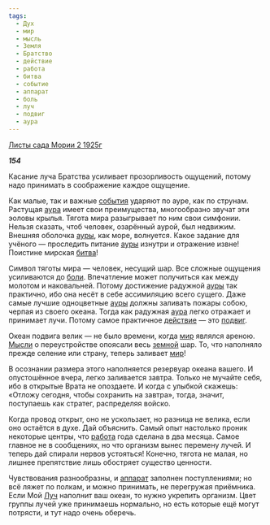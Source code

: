 ```yaml
---
tags:
  - Дух
  - мир
  - мысль
  - Земля
  - Братство
  - действие
  - работа
  - битва
  - событие
  - аппарат
  - боль
  - луч
  - подвиг
  - аура
---
```

[Листы сада Мории 2 1925г](https://127.0.0.1:4002/agni/1925)

___154___

Касание луча Братства усиливает прозорливость ощущений, потому надо принимать в соображение каждое ощущение.   

Как малые, так и важные [события](../../../tags/#событие) ударяют по ауре, как по струнам. Растущая [аура](../../../tags/#аура) имеет свои преимущества, многообразно звучат эти эоловы крылья. Тягота мира разыгрывает по ним свои симфонии. Нельзя сказать, чтоб человек, озарённый аурой, был недвижим. Внешняя оболочка [ауры](../../../tags/#аура), как море, волнуется. Какое задание для учёного — проследить питание [ауры](../../../tags/#аура) изнутри и отражение извне! Поистине мирская [битва](../../../tags/#битва)!   

Символ тяготы мира — человек, несущий шар. Все сложные ощущения усиливаются до [боли](../../../tags/#боль). Впечатление может получиться как между молотом и наковальней. Потому достижение радужной [ауры](../../../tags/#аура) так практично, ибо она несёт в себе ассимиляцию всего сущего. Даже самые лучшие одноцветные [ауры](../../../tags/#аура) должны заливать пожары собою, черпая из своего океана. Тогда как радужная [аура](../../../tags/#аура) легко отражает и принимает лучи. Потому самое практичное [действие](../../../tags/#действие) — это [подвиг](../../../tags/#подвиг).   

Океан подвига велик — не было времени, когда [мир](../../../tags/#мир) являлся ареною. [Мысли](../../../tags/#мысль) о переустройстве опоясали весь [земной](../../../tags/#Земля) шар. То, что наполняло прежде селение или страну, теперь заливает [мир](../../../tags/#мир)!   

В осознании размера этого наполняется резервуар океана вашего. И опустошённое вчера, легко заливается завтра. Только не мучайте себя, ибо в открытые Врата не опоздаете. И когда с улыбкой скажешь: «Отложу сегодня, чтобы сохранить на завтра», тогда, значит, поступаешь как стратег, распределяя войско.   

Когда провод открыт, оно не ускользает, но разница не велика, если оно остаётся в духе. Дай объяснить. Самый опыт настолько проник некоторые центры, что [работа](../../../tags/#работа) года сделана в два месяца. Самое главное не в сообщениях, но что организм вынес перемену лучей. И теперь дай спирали нервов устояться! Конечно, тягота не малая, но лишнее препятствие лишь обостряет существо ценности.   

Чувствования разнообразны, и [аппарат](../../../tags/#аппарат) заполнен поступлениями; но всё ляжет по полкам, и можно принимать, не перегружая приёмника. Если Мой [Луч](../../../tags/#луч) наполнит ваш океан, то нужно укрепить организм. Цвет группы лучей уже принимаешь нормально, но есть которые ещё могут потрясти, и тут надо очень оберечь.   

